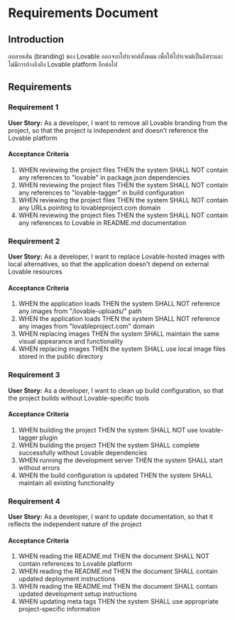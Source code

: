 # Requirements Document

## Introduction

ลบลายเส้น (branding) ของ Lovable ออกจากโปรเจกต์ทั้งหมด เพื่อให้โปรเจกต์เป็นอิสระและไม่มีการอ้างอิงถึง Lovable platform อีกต่อไป

## Requirements

### Requirement 1

**User Story:** As a developer, I want to remove all Lovable branding from the project, so that the project is independent and doesn't reference the Lovable platform

#### Acceptance Criteria

1. WHEN reviewing the project files THEN the system SHALL NOT contain any references to "lovable" in package.json dependencies
2. WHEN reviewing the project files THEN the system SHALL NOT contain any references to "lovable-tagger" in build configuration
3. WHEN reviewing the project files THEN the system SHALL NOT contain any URLs pointing to lovableproject.com domain
4. WHEN reviewing the project files THEN the system SHALL NOT contain any references to Lovable in README.md documentation

### Requirement 2

**User Story:** As a developer, I want to replace Lovable-hosted images with local alternatives, so that the application doesn't depend on external Lovable resources

#### Acceptance Criteria

1. WHEN the application loads THEN the system SHALL NOT reference any images from "/lovable-uploads/" path
2. WHEN the application loads THEN the system SHALL NOT reference any images from "lovableproject.com" domain
3. WHEN replacing images THEN the system SHALL maintain the same visual appearance and functionality
4. WHEN replacing images THEN the system SHALL use local image files stored in the public directory

### Requirement 3

**User Story:** As a developer, I want to clean up build configuration, so that the project builds without Lovable-specific tools

#### Acceptance Criteria

1. WHEN building the project THEN the system SHALL NOT use lovable-tagger plugin
2. WHEN building the project THEN the system SHALL complete successfully without Lovable dependencies
3. WHEN running the development server THEN the system SHALL start without errors
4. WHEN the build configuration is updated THEN the system SHALL maintain all existing functionality

### Requirement 4

**User Story:** As a developer, I want to update documentation, so that it reflects the independent nature of the project

#### Acceptance Criteria

1. WHEN reading the README.md THEN the document SHALL NOT contain references to Lovable platform
2. WHEN reading the README.md THEN the document SHALL contain updated deployment instructions
3. WHEN reading the README.md THEN the document SHALL contain updated development setup instructions
4. WHEN updating meta tags THEN the system SHALL use appropriate project-specific information